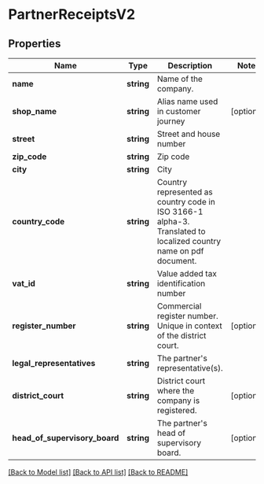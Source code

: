# PartnerReceiptsV2

## Properties
Name | Type | Description | Notes
------------ | ------------- | ------------- | -------------
**name** | **string** | Name of the company. | 
**shop_name** | **string** | Alias name used in customer journey | [optional] 
**street** | **string** | Street and house number | 
**zip_code** | **string** | Zip code | 
**city** | **string** | City | 
**country_code** | **string** | Country represented as country code in ISO 3166-1 alpha-3. Translated to localized country name on pdf document. | 
**vat_id** | **string** | Value added tax identification number | 
**register_number** | **string** | Commercial register number. Unique in context of the district court. | [optional] 
**legal_representatives** | **string** | The partner&#x27;s representative(s). | 
**district_court** | **string** | District court where the company is registered. | [optional] 
**head_of_supervisory_board** | **string** | The partner&#x27;s head of supervisory board. | [optional] 

[[Back to Model list]](../../README.md#documentation-for-models) [[Back to API list]](../../README.md#documentation-for-api-endpoints) [[Back to README]](../../README.md)

